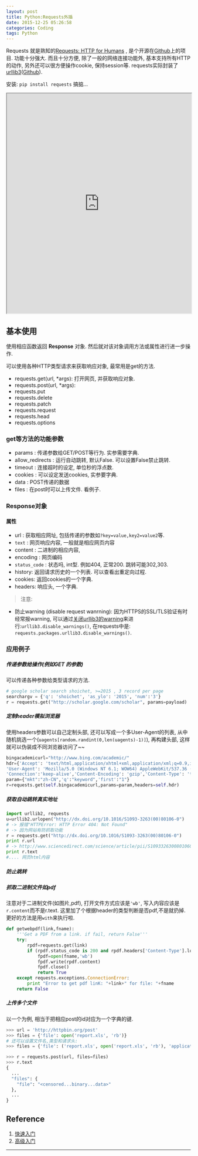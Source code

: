 ```yaml
---
layout: post
title: Python:Requests外插
date: 2015-12-25 05:26:58
categories: Coding
tags: Python
---
```


Requests 就是熟知的[Requests: HTTP for Humans](http://cn.python-requests.org/zh_CN/latest/) , 是个开源在[Github](https://github.com/kennethreitz/requests/)上的项目. 功能十分强大. 而且十分方便, 除了一般的网络连接功能外, 基本支持所有HTTP 的动作, 另外还可以很方便操作cookie, 保持session等. requests实际封装了[urllib3](https://urllib3.readthedocs.org/en/latest/)([Github](https://github.com/shazow/urllib3)). 

安装: `pip install requests` 搞掂...

<iframe src="http://cn.python-requests.org/zh_CN/latest/" width="100%" height="600px"></iframe>

## 基本使用

使用相应函数返回 **Response** 对象. 然后就对该对象调用方法或属性进行进一步操作.

可以使用各种HTTP类型请求来获取响应对象, 最常用是get的方法.

- requests.get(url, *args): 打开网页, 并获取响应对象. 
- requests.post(url, *args): 
- requests.put
- requests.delete
- requests.patch
- requests.request
- requests.head
- requests.options

### get等方法的功能参数

- params : 传递参数给GET/POST等行为. 实参需要字典.
- allow_redirects : 运行自动跳转, 默认False. 可以设置False禁止跳转.
- timeout : 连接超时的设定, 单位秒的浮点数.
- cookies : 可以设定发送cookies, 实参要字典.
- data : POST传递的数据
- files : 在post时可以上传文件. 看例子.

### Response对象

#### 属性

- url : 获取相应网址, 包括传递的参数如`?key=value,key2=value2`等.
- `text` : 网页响应内容, 一般就是相应网页内容 
- content : 二进制的相应内容, 
- encoding : 网页编码
- `status_code` : 状态吗, int型. 例如404, 正常200. 跳转可能302,303.
- history: 返回请求历史的一个列表. 可以查看出重定向过程. 
- cookies: 返回cookies的一个字典.
- headers: 响应头, 一个字典.

> 注意:

- 防止warning (disable request wanrning): 因为HTTPS的SSL/TLS验证有时经常报warning, 可以通过[关闭urllib3的warning](https://urllib3.readthedocs.org/en/latest/security.html#snimissingwarning)来进行:`urllib3.disable_warnings()`, 在requests中是: `requests.packages.urllib3.disable_warnings()`.


### 应用例子

##### 传递参数给操作(例如GET 的参数)

可以传递各种参数给类型请求的方法.

~~~python
# google scholar search shoichet, >=2015 , 3 record per page
searchargv = {'q': 'shoichet', 'as_ylo': '2015', 'num':'3'}
r = requests.get("http://scholar.google.com/scholar", params=payload)
~~~

##### 定制header模拟浏览器

使用headers参数可以自己定制头部, 还可以写成一个多User-Agent的列表, 从中随机挑选一个(`uagents[random.randint(0,len(uagents)-1)]`), 再构建头部, 这样就可以伪装成不同浏览器访问了~~

~~~python
bingacademicurl="http://www.bing.com/academic/"
hdr={'Accept': 'text/html,application/xhtml+xml,application/xml;q=0.9,image/webp,*/*;q=0.8',\
'User-Agent': 'Mozilla/5.0 (Windows NT 6.1; WOW64) AppleWebKit/537.36 (KHTML, like Gecko) Chrome/47.0.2526.106 Safari/537.36',\
'Connection':'keep-alive','Content-Encoding': 'gzip','Content-Type': 'text/html; charset=utf-8','Host':'www.bing.com'}
param={"mkt":"zh-CN",'q':"keyword",'first':"1"}
r=requests.get(self.bingacademicurl,params=param,headers=self.hdr)
~~~


##### 获取自动跳转真实地址

~~~python
import urllib2, requests
u=urllib2.urlopen("http://dx.doi.org/10.1016/S1093-3263(00)80106-0")
# -> 报错"HTTPError: HTTP Error 404: Not Found" 
# -> 因为网站有防抓取功能
r = requests.get("http://dx.doi.org/10.1016/S1093-3263(00)80106-0")
print r.url
# -> http://www.sciencedirect.com/science/article/pii/S1093326300801060
print r.text 
#.... 网页html内容
~~~

##### 防止跳转


##### 抓取二进制文件如pdf

注意对于二进制文件(如图片,pdf), 打开文件方式应该是`'wb'`, 写入内容应该是`r.content`而不是r.text. 这里加了个根据header的类型判断是否pdf,不是就扔掉. 更好的方法是用`with`来执行啦.

~~~python
def getwebpdf(link,fname):
	'''Get a PDF from a link. if fail, return False'''
	try:
		rpdf=requests.get(link)
		if (rpdf.status_code is 200 and rpdf.headers['Content-Type'].lower().strip()=='application/pdf'):
			fpdf=open(fname,'wb')
			fpdf.write(rpdf.content)
			fpdf.close()
			return True
	except requests.exceptions.ConnectionError:
		print "Error to get pdf linK: "+link+" for file: "+fname
	return False
~~~

##### 上传多个文件 
以一个为例, 相当于把相应post的id对应为一个字典的键.

~~~python
>>> url = 'http://httpbin.org/post'
>>> files = {'file': open('report.xls', 'rb')}
# 还可以设置文件名,类型和请求头:
>>> files = {'file': ('report.xls', open('report.xls', 'rb'), 'application/vnd.ms-excel', {'Expires': '0'})}

>>> r = requests.post(url, files=files)
>>> r.text
{
  ...
  "files": {
    "file": "<censored...binary...data>"
  },
  ...
}
~~~


## Reference

1. [快速入门](http://cn.python-requests.org/zh_CN/latest/user/quickstart.htm)
2. [高级入门](http://cn.python-requests.org/zh_CN/latest/user/advanced.html)


------
